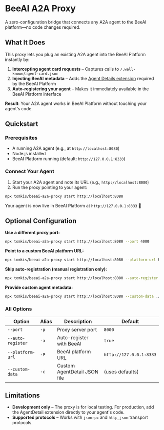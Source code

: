 # BeeAI A2A Proxy

A zero-configuration bridge that connects any A2A agent to the BeeAI platform—no code changes required.

## What It Does

This proxy lets you plug an existing A2A agent into the BeeAI Platform instantly by:

1. **Intercepting agent card requests** – Captures calls to `/.well-known/agent-card.json`
2. **Injecting BeeAI metadata** – Adds the [Agent Details extension](https://docs.beeai.dev/build-agents/agent-details) required by the BeeAI Platform
3. **Auto-registering your agent** – Makes it immediately available in the BeeAI Platform interface

**Result**: Your A2A agent works in BeeAI Platform without touching your agent's code.

## Quickstart

### Prerequisites

- A running A2A agent (e.g., at `http://localhost:8080`)
- Node.js installed
- BeeAI Platform running (default: `http://127.0.0.1:8333`)

### Connect Your Agent

1. Start your A2A agent and note its URL (e.g., `http://localhost:8080`)
2. Run the proxy pointing to your agent:
```bash
npx tomkis/beeai-a2a-proxy start http://localhost:8080
```

Your agent is now live in BeeAI Platform at `http://127.0.0.1:8333` 🎉

## Optional Configuration

**Use a different proxy port:**
```bash
npx tomkis/beeai-a2a-proxy start http://localhost:8080 --port 4000
```

**Point to a custom BeeAI platform URL:**
```bash
npx tomkis/beeai-a2a-proxy start http://localhost:8080 --platform-url http://localhost:9000
```

**Skip auto-registration (manual registration only):**
```bash
npx tomkis/beeai-a2a-proxy start http://localhost:8080 --auto-register false
```

**Provide custom agent metadata:**
```bash
npx tomkis/beeai-a2a-proxy start http://localhost:8080 --custom-data ./my-agent-details.json
```

### All Options

| Option | Alias | Description | Default |
|--------|-------|-------------|---------|
| `--port` | `-p` | Proxy server port | `8000` |
| `--auto-register` | `-a` | Auto-register with BeeAI | `true` |
| `--platform-url` | `-P` | BeeAI platform URL | `http://127.0.0.1:8333` |
| `--custom-data` | `-c` | Custom AgentDetail JSON file | (uses defaults) |

## Limitations

- **Development only** – The proxy is for local testing. For production, add the AgentDetail extension directly to your agent's code.
- **Supported protocols** – Works with `jsonrpc` and `http_json` transport protocols.
